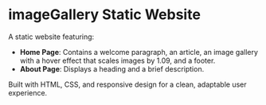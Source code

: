 # imageGallery Static Website

A static website featuring:

- **Home Page**: Contains a welcome paragraph, an article, an image gallery with a hover effect that scales images by 1.09, and a footer.
- **About Page**: Displays a heading and a brief description.

Built with HTML, CSS, and responsive design for a clean, adaptable user experience.
